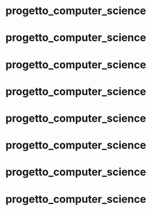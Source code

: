 # progetto_computer_science
# progetto_computer_science
# progetto_computer_science
# progetto_computer_science
# progetto_computer_science
# progetto_computer_science
# progetto_computer_science
# progetto_computer_science
